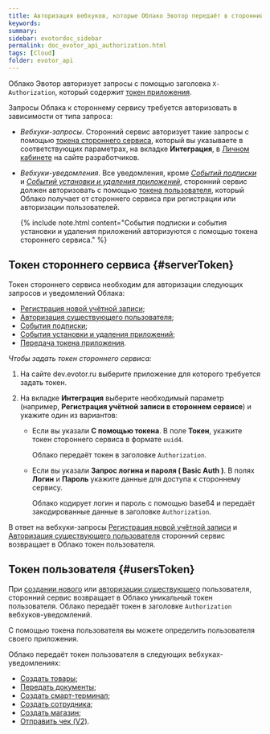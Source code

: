 ```yaml
---
title: Авторизация вебхуков, которые Облако Эвотор передаёт в сторонний сервис
keywords:
summary:
sidebar: evotordoc_sidebar
permalink: doc_evotor_api_authorization.html
tags: [Cloud]
folder: evotor_api
---
```


Облако Эвотор авторизует запросы с помощью заголовка `X-Authorization`, который содержит [токен приложения](./doc_authorization.html).

Запросы Облака к стороннему сервису требуется авторизовать в зависимости от типа запроса:


* *Вебхуки-запросы*. Сторонний сервис авторизует такие запросы с помощью [токена стороннего сервиса](./doc_evotor_api_authorization.html#serverToken), который вы указываете в соответствующих параметрах, на вкладке **Интеграция**, в [Личном кабинете](https://dev.evotor.ru) на сайте разработчиков.
* *Вебхуки-уведомления*. Все уведомления, кроме [*Событий подписки*](https://api.evotor.ru/docs/#tag/Vebhuki-uvedomleniya%2Fpaths%2F~1partner.ru~1api~1v1~1subscription~1event%2Fpost) и [*Событий установки и удаления приложений*](https://api.evotor.ru/docs/#tag/Vebhuki-uvedomleniya%2Fpaths%2F~1partner.ru~1api~1v1~1subscription~1event%2Fpost), сторонний сервис должен авторизовать с помощью [токена пользователя](./doc_evotor_api_authorization.html#usersToken), который Облако получает от стороннего сервиса при регистрации или авторизации пользователей.

  {% include note.html content="События подписки и события установки и удаления приложений авторизуются с помощью токена стороннего сервиса." %}

## Токен стороннего сервиса {#serverToken}

Токен стороннего сервиса необходим для авторизации следующих запросов и уведомлений Облака:

* [Регистрация новой учётной записи](https://api.evotor.ru/docs/#tag/Vebhuki-zaprosy%2Fpaths%2F~1partner.ru~1api~1v1~1user~1create%2Fpost);
* [Авторизация существующего пользователя](https://api.evotor.ru/docs/#tag/Vebhuki-zaprosy%2Fpaths%2F~1partner.ru~1api~1v1~1user~1verify%2Fpost);
* [События подписки](https://api.evotor.ru/docs/#tag/Vebhuki-uvedomleniya%2Fpaths%2F~1partner.ru~1api~1v1~1subscription~1event%2Fpost);
* [События установки и удаления приложений](https://api.evotor.ru/docs/#tag/Vebhuki-uvedomleniya%2Fpaths%2F~1partner.ru~1api~1v2~1installation~1event%2Fpost);
* [Передача токена приложения](https://api.evotor.ru/docs/#tag/Vebhuki-zaprosy%2Fpaths%2F~1partner.ru~1api~1v1~1user~1token%2Fpost).

*Чтобы задать токен стороннего сервиса:*

1. На сайте dev.evotor.ru выберите приложение для которого требуется задать токен.
2. На вкладке **Интеграция** выберите необходимый параметр (например, **Регистрация учётной записи в стороннем сервисе**) и укажите один из вариантов:

   * Если вы указали **С помощью токена**. В поле **Токен**, укажите токен стороннего сервиса в формате `uuid4`.

     Облако передаёт токен в заголовке `Authorization`.

   * Если вы указали **Запрос логина и пароля ( Basic Auth )**. В полях **Логин** и **Пароль** укажите данные для доступа к стороннему сервису.

     Облако кодирует логин и пароль с помощью base64 и передаёт закодированные данные в заголовке `Authorization`.

В ответ на вебхуки-запросы [Регистрация новой учётной записи](https://api.evotor.ru/docs/#tag/Vebhuki-zaprosy%2Fpaths%2F~1partner.ru~1api~1v1~1user~1create%2Fpost) и [Авторизация существующего пользователя](https://api.evotor.ru/docs/#tag/Vebhuki-zaprosy%2Fpaths%2F~1partner.ru~1api~1v1~1user~1verify%2Fpost) сторонний сервис возвращает в Облако токен пользователя.

## Токен пользователя {#usersToken}

При [создании нового](https://api.evotor.ru/docs/#tag/Vebhuki-zaprosy%2Fpaths%2F~1partner.ru~1api~1v1~1user~1create%2Fpost) или [авторизации существующего](https://api.evotor.ru/docs/#tag/Vebhuki-zaprosy%2Fpaths%2F~1partner.ru~1api~1v1~1user~1verify%2Fpost) пользователя, сторонний сервис возвращает в Облако уникальный токен пользователя. Облако передаёт токен в заголовке `Authorization` вебхуков-уведомлений.

С помощью токена пользователя вы можете определить пользователя своего приложения.

Облако передаёт токен пользователя в следующих вебхуках-уведомлениях:

* [Создать товары](https://api.evotor.ru/docs/#tag/Vebhuki-uvedomleniya%2Fpaths%2F~1partner.ru~1api~1v1~1inventories~1stores~1%7BstoreUuid%7D~1products%2Fpost);
* [Передать документы](https://api.evotor.ru/docs/#tag/Vebhuki-uvedomleniya%2Fpaths%2F~1partner.ru~1api~1v1~1inventories~1stores~1%7BstoreUuid%7D~1documents%2Fput);
* [Создать смарт-терминал](https://api.evotor.ru/docs/#tag/Vebhuki-uvedomleniya%2Fpaths%2F~1partner.ru~1api~1v1~1inventories~1devices%2Fput);
* [Создать сотрудника](https://api.evotor.ru/docs/#tag/Vebhuki-uvedomleniya%2Fpaths%2F~1partner.ru~1api~1v1~1inventories~1employees%2Fput);
* [Создать магазин](https://api.evotor.ru/docs/#tag/Vebhuki-uvedomleniya%2Fpaths%2F~1partner.ru~1api~1v1~1inventories~1stores%2Fput);
* [Отправить чек (V2)](https://api.evotor.ru/docs/#tag/Vebhuki-uvedomleniya%2Fpaths%2F~1partner.ru~1api~1v2~1receipts%2Fpost).
